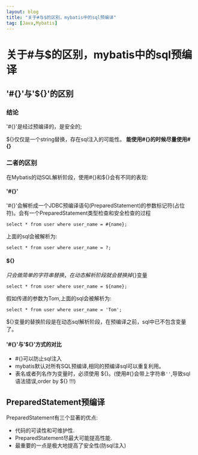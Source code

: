 ```yaml
---
layout: blog
title: "关于#与$的区别，mybatis中的sql预编译"
tag: [Java,Mybatis]
---
```

# 关于#与$的区别，mybatis中的sql预编译

## \'#{}\'与\'${}\'的区别

### 结论

'#{}'是经过预编译的，是安全的;

${}仅仅是一个string替换，存在sql注入的可能性。
**能使用#{}的时候尽量使用#{}**

### 二者的区别

在Mybatis的动SQL解析阶段，使用#{}和${}会有不同的表现:

#### '#{}'

'#{}'会解析成一个JDBC预编译语句(PreparedStatement)的参数标记符(占位符)。会有一个PreparedStatement类型检查和安全检查的过程

`select * from user where user_name = #{name};`

上面的sql会被解析为:

`select * from user where user_name = ?;`

#### ${}

${}只会做简单的字符串替换，在动态解析阶段就会替换掉${}变量

`select * from user where user_name = ${name};`

假如传递的参数为Tom,上面的sql会被解析为:

`select * from user where user_name = 'Tom';`

${}变量的替换阶段是在动态sql解析阶段，在预编译之前，sql中已不包含变量了。

#### '#{}'与'${}'方式的对比

+ #{}可以防止sql注入
+ mybatis默认对所有SQL预编译,相同的预编译sql可以重复利用。
+ 表名或者列名作为变量时，必须使用 ${}。(使用#{}会带上字符串`''`,导致sql语法错误,order by ${} !!!)

## PreparedStatement预编译

PreparedStatement有三个显著的优点:

+ 代码的可读性和可维护性.
+ PreparedStatement尽最大可能提高性能.
+ 最重要的一点是极大地提高了安全性(防sql注入)
